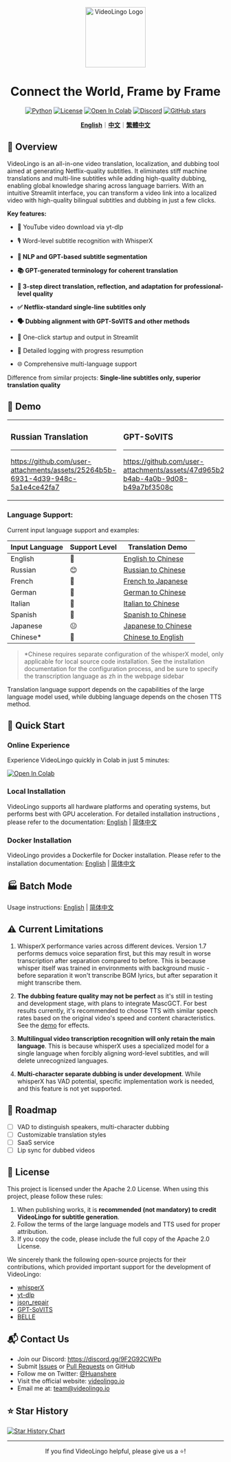 <div align="center">

<img src="/docs/logo.png" alt="VideoLingo Logo" height="140">

# Connect the World, Frame by Frame
<p align="center">
  <a href="https://www.python.org" target="_blank"><img src="https://img.shields.io/badge/Python-3.10-blue.svg" alt="Python"></a>
  <a href="https://github.com/Huanshere/VideoLingo/blob/main/LICENSE" target="_blank"><img src="https://img.shields.io/github/license/Huanshere/VideoLingo.svg" alt="License"></a>
  <a href="https://colab.research.google.com/github/Huanshere/VideoLingo/blob/main/VideoLingo_colab.ipynb" target="_blank"><img src="https://colab.research.google.com/assets/colab-badge.svg" alt="Open In Colab"></a>
  <a href="https://discord.gg/9F2G92CWPp" target="_blank"><img src="https://img.shields.io/badge/Discord-Join%20Us-7289DA?style=flat-square&logo=discord&logoColor=white" alt="Discord"></a>
  <a href="https://github.com/Huanshere/VideoLingo/stargazers" target="_blank"><img src="https://img.shields.io/github/stars/Huanshere/VideoLingo.svg" alt="GitHub stars"></a>
</p>

[**English**](/README.md)｜[**中文**](/i18n/README.zh.md)｜[**繁體中文**](/i18n/README.zh-TW.md)

</div>

## 🌟 Overview

VideoLingo is an all-in-one video translation, localization, and dubbing tool aimed at generating Netflix-quality subtitles. It eliminates stiff machine translations and multi-line subtitles while adding high-quality dubbing, enabling global knowledge sharing across language barriers. With an intuitive Streamlit interface, you can transform a video link into a localized video with high-quality bilingual subtitles and dubbing in just a few clicks.

**Key features:**
- 🎥 YouTube video download via yt-dlp

- 🎙️ Word-level subtitle recognition with WhisperX

- **📝 NLP and GPT-based subtitle segmentation**

- **📚 GPT-generated terminology for coherent translation**

- **🔄 3-step direct translation, reflection, and adaptation for professional-level quality**

- **✅ Netflix-standard single-line subtitles only**

- **🗣️ Dubbing alignment with GPT-SoVITS and other methods**

- 🚀 One-click startup and output in Streamlit

- 📝 Detailed logging with progress resumption

- 🌐 Comprehensive multi-language support

Difference from similar projects: **Single-line subtitles only, superior translation quality**

## 🎥 Demo

<table>
<tr>
<td width="33%">

### Russian Translation
---
https://github.com/user-attachments/assets/25264b5b-6931-4d39-948c-5a1e4ce42fa7

</td>
<td width="33%">

### GPT-SoVITS
---
https://github.com/user-attachments/assets/47d965b2-b4ab-4a0b-9d08-b49a7bf3508c

</td>
<td width="33%">

### OAITTS
---
https://github.com/user-attachments/assets/85c64f8c-06cf-4af9-b153-ee9d2897b768

</td>
</tr>
</table>

### Language Support:

Current input language support and examples:

| Input Language | Support Level | Translation Demo |
|----------------|---------------|-------------------|
| English | 🤩 | [English to Chinese](https://github.com/user-attachments/assets/127373bb-c152-4b7a-8d9d-e586b2c62b4b) |
| Russian | 😊 | [Russian to Chinese](https://github.com/user-attachments/assets/25264b5b-6931-4d39-948c-5a1e4ce42fa7) |
| French | 🤩 | [French to Japanese](https://github.com/user-attachments/assets/3ce068c7-9854-4c72-ae77-f2484c7c6630) |
| German | 🤩 | [German to Chinese](https://github.com/user-attachments/assets/07cb9d21-069e-4725-871d-c4d9701287a3) |
| Italian | 🤩 | [Italian to Chinese](https://github.com/user-attachments/assets/f1f893eb-dad3-4460-aaf6-10cac999195e) |
| Spanish | 🤩 | [Spanish to Chinese](https://github.com/user-attachments/assets/c1d28f1c-83d2-4f13-a1a1-859bd6cc3553) |
| Japanese | 😐 | [Japanese to Chinese](https://github.com/user-attachments/assets/856c3398-2da3-4e25-9c36-27ca2d1f68c2) |
| Chinese* | 🤩 | [Chinese to English](https://github.com/user-attachments/assets/48f746fe-96ff-47fd-bd23-59e9202b495c) |
> *Chinese requires separate configuration of the whisperX model, only applicable for local source code installation. See the installation documentation for the configuration process, and be sure to specify the transcription language as zh in the webpage sidebar

Translation language support depends on the capabilities of the large language model used, while dubbing language depends on the chosen TTS method.

## 🚀 Quick Start

### Online Experience

Experience VideoLingo quickly in Colab in just 5 minutes:

[![Open In Colab](https://colab.research.google.com/assets/colab-badge.svg)](https://colab.research.google.com/github/Huanshere/VideoLingo/blob/main/VideoLingo_colab.ipynb)

### Local Installation

VideoLingo supports all hardware platforms and operating systems, but performs best with GPU acceleration. For detailed installation instructions , please refer to the documentation: [English](/docs/pages/docs/start.en-US.md) | [简体中文](/docs/pages/docs/start.zh-CN.md)


### Docker Installation

VideoLingo provides a Dockerfile for Docker installation. Please refer to the installation documentation: [English](/docs/pages/docs/docker.en-US.md) | [简体中文](/docs/pages/docs/docker.zh-CN.md)

## 🏭 Batch Mode

Usage instructions: [English](/batch/README.md) | [简体中文](/batch/README.zh.md)

## ⚠️ Current Limitations

1. WhisperX performance varies across different devices. Version 1.7 performs demucs voice separation first, but this may result in worse transcription after separation compared to before. This is because whisper itself was trained in environments with background music - before separation it won't transcribe BGM lyrics, but after separation it might transcribe them.

2. **The dubbing feature quality may not be perfect** as it's still in testing and development stage, with plans to integrate MascGCT. For best results currently, it's recommended to choose TTS with similar speech rates based on the original video's speed and content characteristics. See the [demo](https://www.bilibili.com/video/BV1mt1QYyERR/?share_source=copy_web&vd_source=fa92558c28cd668d33dabaddb17e2f9e) for effects.

3. **Multilingual video transcription recognition will only retain the main language**. This is because whisperX uses a specialized model for a single language when forcibly aligning word-level subtitles, and will delete unrecognized languages.

4. **Multi-character separate dubbing is under development**. While whisperX has VAD potential, specific implementation work is needed, and this feature is not yet supported.

## 🚗 Roadmap

- [ ] VAD to distinguish speakers, multi-character dubbing
- [ ] Customizable translation styles
- [ ] SaaS service
- [ ] Lip sync for dubbed videos

## 📄 License

This project is licensed under the Apache 2.0 License. When using this project, please follow these rules:

1. When publishing works, it is **recommended (not mandatory) to credit VideoLingo for subtitle generation**.
2. Follow the terms of the large language models and TTS used for proper attribution.
3. If you copy the code, please include the full copy of the Apache 2.0 License.

We sincerely thank the following open-source projects for their contributions, which provided important support for the development of VideoLingo:

- [whisperX](https://github.com/m-bain/whisperX)
- [yt-dlp](https://github.com/yt-dlp/yt-dlp)
- [json_repair](https://github.com/mangiucugna/json_repair)
- [GPT-SoVITS](https://github.com/RVC-Boss/GPT-SoVITS)
- [BELLE](https://github.com/LianjiaTech/BELLE)

## 📬 Contact Us

- Join our Discord: https://discord.gg/9F2G92CWPp
- Submit [Issues](https://github.com/Huanshere/VideoLingo/issues) or [Pull Requests](https://github.com/Huanshere/VideoLingo/pulls) on GitHub
- Follow me on Twitter: [@Huanshere](https://twitter.com/Huanshere)
- Visit the official website: [videolingo.io](https://videolingo.io)
- Email me at: team@videolingo.io

## ⭐ Star History

[![Star History Chart](https://api.star-history.com/svg?repos=Huanshere/VideoLingo&type=Timeline)](https://star-history.com/#Huanshere/VideoLingo&Timeline)

---

<p align="center">If you find VideoLingo helpful, please give us a ⭐️!</p>

